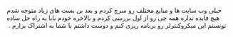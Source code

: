 &rlm; خیلی وب سایت ها و منابع مختلف رو سرچ کردم و بعد بن بست های زیاد متوجه شدم هیچ فایده نداره همه چی رو از اول بررسی کردم و بالاخره خودم بابا یه راه حل ساده تونستم این میکروکنترلر رو برنامه ریزی کنم و دوست داشتم با شما به اشتراک بزارم . &rlm;
